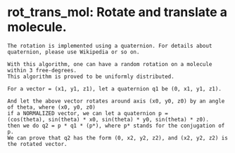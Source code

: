 # rot_trans_mol: Rotate and translate a molecule.

    The rotation is implemented using a quaternion. For details about quaternion, please use Wikipedia or so on.

    With this algorithm, one can have a random rotation on a molecule within 3 free-degrees.
    This algorithm is proved to be uniformly distributed.

    For a vector = (x1, y1, z1), let a quaternion q1 be (0, x1, y1, z1).

    And let the above vector rotates around axis (x0, y0, z0) by an angle of theta, where (x0, y0, z0)
    if a NORMALIZED vector, we can let a quaternion p = 
    (cos(theta), sin(theta) * x0, sin(theta) * y0, sin(theta) * z0).
    then we do q2 = p * q1 * (p*), where p* stands for the conjugation of p.
    We can prove that q2 has the form (0, x2, y2, z2), and (x2, y2, z2) is the rotated vector.

